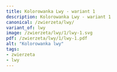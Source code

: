 ```yaml
---
title: Kolorowanka Lwy - wariant 1
description: Kolorowanka Lwy - wariant 1
canonical: /zwierzeta/lwy/
variant_of: lwy
image: /zwierzeta/lwy/1/lwy-1.svg
pdf: /zwierzeta/lwy/1/lwy-1.pdf
alt: "Kolorowanka lwy"
tags:
- zwierzeta
- lwy
---
```

